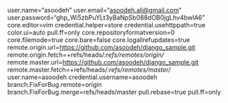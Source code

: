 user.name=“asoodeh”
user.email=“asoodeh.ali@gmail.com”
user.password=“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”
core.editor=vim
credential.helper=store
credential.usehttppath=true
color.ui=auto
pull.ff=only
core.repositoryformatversion=0
core.filemode=true
core.bare=false
core.logallrefupdates=true
remote.origin.url=https://github.com/asoodeh/django_sample.git
remote.origin.fetch=+refs/heads/*:refs/remotes/origin/*
remote.master.url=https://github.com/asoodeh/django_sample.git
remote.master.fetch=+refs/heads/*:refs/remotes/master/*
user.name=asoodeh
credential.username=asoodeh
branch.FixForBug.remote=origin
branch.FixForBug.merge=refs/heads/master
pull.rebase=true
pull.ff=only
